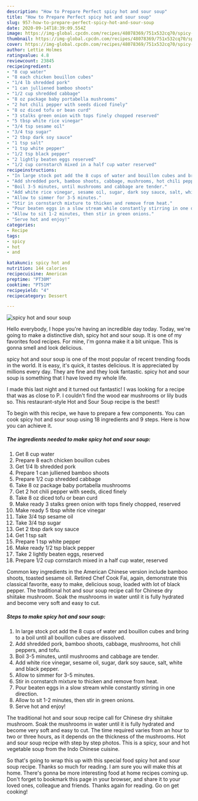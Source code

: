 ```yaml
---
description: "How to Prepare Perfect spicy hot and sour soup"
title: "How to Prepare Perfect spicy hot and sour soup"
slug: 957-how-to-prepare-perfect-spicy-hot-and-sour-soup
date: 2020-09-14T18:39:09.554Z
image: https://img-global.cpcdn.com/recipes/48078369/751x532cq70/spicy-hot-and-sour-soup-recipe-main-photo.jpg
thumbnail: https://img-global.cpcdn.com/recipes/48078369/751x532cq70/spicy-hot-and-sour-soup-recipe-main-photo.jpg
cover: https://img-global.cpcdn.com/recipes/48078369/751x532cq70/spicy-hot-and-sour-soup-recipe-main-photo.jpg
author: Lettie Holmes
ratingvalue: 4.8
reviewcount: 23845
recipeingredient:
- "8 cup water"
- "8 each chicken bouillon cubes"
- "1/4 lb shredded pork"
- "1 can julliened bamboo shoots"
- "1/2 cup shredded cabbage"
- "8 oz package baby portabella mushrooms"
- "2 hot chili pepper with seeds diced finely"
- "8 oz diced tofu or bean curd"
- "3 stalks green onion with tops finely chopped reserved"
- "5 tbsp white rice vinegar"
- "3/4 tsp sesame oil"
- "3/4 tsp sugar"
- "2 tbsp dark soy sauce"
- "1 tsp salt"
- "1 tsp white pepper"
- "1/2 tsp black pepper"
- "2 lightly beaten eggs reserved"
- "1/2 cup cornstarch mixed in a half cup water reserved"
recipeinstructions:
- "In large stock pot add the 8 cups of water and bouillon cubes and bring to a boil until all bouillon cubes are dissolved."
- "Add shredded pork, bamboo shoots, cabbage, mushrooms, hot chili peppers, and tofu."
- "Boil 3-5 minutes, until mushrooms and cabbage are tender."
- "Add white rice vinegar, sesame oil, sugar, dark soy sauce, salt, white and black pepper."
- "Allow to simmer for 3-5 minutes."
- "Stir in cornstarch mixture to thicken and remove from heat."
- "Pour beaten eggs in a slow stream while constantly stirring in one direction."
- "Allow to sit 1-2 minutes, then stir in green onions."
- "Serve hot and enjoy!"
categories:
- Recipe
tags:
- spicy
- hot
- and

katakunci: spicy hot and 
nutrition: 144 calories
recipecuisine: American
preptime: "PT30M"
cooktime: "PT51M"
recipeyield: "4"
recipecategory: Dessert

---
```



![spicy hot and sour soup](https://img-global.cpcdn.com/recipes/48078369/751x532cq70/spicy-hot-and-sour-soup-recipe-main-photo.jpg)

Hello everybody, I hope you're having an incredible day today. Today, we're going to make a distinctive dish, spicy hot and sour soup. It is one of my favorites food recipes. For mine, I'm gonna make it a bit unique. This is gonna smell and look delicious.

spicy hot and sour soup is one of the most popular of recent trending foods in the world. It is easy, it's quick, it tastes delicious. It is appreciated by millions every day. They are fine and they look fantastic. spicy hot and sour soup is something that I have loved my whole life.

I made this last night and it turned out fantastic! I was looking for a recipe that was as close to P. I couldn&#39;t find the wood ear mushrooms or lily buds so. This restaurant-style Hot and Sour Soup recipe is the best!!


To begin with this recipe, we have to prepare a few components. You can cook spicy hot and sour soup using 18 ingredients and 9 steps. Here is how you can achieve it.

<!--inarticleads1-->

##### The ingredients needed to make spicy hot and sour soup:

1. Get 8 cup water
1. Prepare 8 each chicken bouillon cubes
1. Get 1/4 lb shredded pork
1. Prepare 1 can julliened bamboo shoots
1. Prepare 1/2 cup shredded cabbage
1. Take 8 oz package baby portabella mushrooms
1. Get 2 hot chili pepper with seeds, diced finely
1. Take 8 oz diced tofu or bean curd
1. Make ready 3 stalks green onion with tops finely chopped, reserved
1. Make ready 5 tbsp white rice vinegar
1. Take 3/4 tsp sesame oil
1. Take 3/4 tsp sugar
1. Get 2 tbsp dark soy sauce
1. Get 1 tsp salt
1. Prepare 1 tsp white pepper
1. Make ready 1/2 tsp black pepper
1. Take 2 lightly beaten eggs, reserved
1. Prepare 1/2 cup cornstarch mixed in a half cup water, reserved


Common key ingredients in the American Chinese version include bamboo shoots, toasted sesame oil. Retired Chef Cook Fai, again, demonstrate this classical favorite, easy to make, delicious soup, loaded with lot of black pepper. The traditional hot and sour soup recipe call for Chinese dry shiitake mushroom. Soak the mushrooms in water until it is fully hydrated and become very soft and easy to cut. 

<!--inarticleads2-->

##### Steps to make spicy hot and sour soup:

1. In large stock pot add the 8 cups of water and bouillon cubes and bring to a boil until all bouillon cubes are dissolved.
1. Add shredded pork, bamboo shoots, cabbage, mushrooms, hot chili peppers, and tofu.
1. Boil 3-5 minutes, until mushrooms and cabbage are tender.
1. Add white rice vinegar, sesame oil, sugar, dark soy sauce, salt, white and black pepper.
1. Allow to simmer for 3-5 minutes.
1. Stir in cornstarch mixture to thicken and remove from heat.
1. Pour beaten eggs in a slow stream while constantly stirring in one direction.
1. Allow to sit 1-2 minutes, then stir in green onions.
1. Serve hot and enjoy!


The traditional hot and sour soup recipe call for Chinese dry shiitake mushroom. Soak the mushrooms in water until it is fully hydrated and become very soft and easy to cut. The time required varies from an hour to two or three hours, as it depends on the thickness of the mushrooms. Hot and sour soup recipe with step by step photos. This is a spicy, sour and hot vegetable soup from the Indo Chinese cuisine. 

So that's going to wrap this up with this special food spicy hot and sour soup recipe. Thanks so much for reading. I am sure you will make this at home. There's gonna be more interesting food at home recipes coming up. Don't forget to bookmark this page in your browser, and share it to your loved ones, colleague and friends. Thanks again for reading. Go on get cooking!
